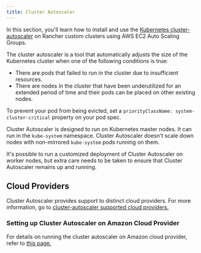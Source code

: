 ```yaml
---
title: Cluster Autoscaler
---
```


<head>
  <link rel="canonical" href="https://ranchermanager.docs.rancher.com/how-to-guides/new-user-guides/manage-clusters/install-cluster-autoscaler"/>
</head>

In this section, you'll learn how to install and use the [Kubernetes cluster-autoscaler](https://github.com/kubernetes/autoscaler/blob/master/cluster-autoscaler/) on Rancher custom clusters using AWS EC2 Auto Scaling Groups.

The cluster autoscaler is a tool that automatically adjusts the size of the Kubernetes cluster when one of the following conditions is true:

* There are pods that failed to run in the cluster due to insufficient resources.
* There are nodes in the cluster that have been underutilized for an extended period of time and their pods can be placed on other existing nodes.

To prevent your pod from being evicted, set a `priorityClassName: system-cluster-critical` property on your pod spec.

Cluster Autoscaler is designed to run on Kubernetes master nodes. It can run in the `kube-system` namespace. Cluster Autoscaler doesn't scale down nodes with non-mirrored `kube-system` pods running on them.

It's possible to run a customized deployment of Cluster Autoscaler on worker nodes, but extra care needs to be taken to ensure that Cluster Autoscaler remains up and running.

## Cloud Providers

Cluster Autoscaler provides support to distinct cloud providers. For more information, go to [cluster-autoscaler supported cloud providers.](https://github.com/kubernetes/autoscaler/tree/master/cluster-autoscaler#deployment)

### Setting up Cluster Autoscaler on Amazon Cloud Provider

For details on running the cluster autoscaler  on Amazon cloud provider, refer to [this page.](use-aws-ec2-auto-scaling-groups.md)
